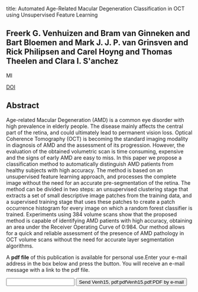 title: Automated Age-Related Macular Degeneration Classification in OCT using Unsupervised Feature Learning

## Freerk G. Venhuizen and Bram van Ginneken and Bart Bloemen and Mark J. J. P. van Grinsven and Rick Philipsen and Carel Hoyng and Thomas Theelen and Clara I. S'anchez
MI

<a href="https://doi.org/10.1117/12.2081521">DOI</a>

## Abstract
Age-related Macular Degeneration (AMD) is a common eye disorder with high prevalence in elderly people. The disease mainly affects the central part of the retina, and could ultimately lead to permanent vision loss. Optical Coherence Tomography (OCT) is becoming the standard imaging modality in diagnosis of AMD and the assessment of its progression. However, the evaluation of the obtained volumetric scan is time consuming, expensive and the signs of early AMD are easy to miss. In this paper we propose a classification method to automatically distinguish AMD patients from healthy subjects with high accuracy. The method is based on an unsupervised feature learning approach, and processes the complete image without the need for an accurate pre-segmentation of the retina. The method can be divided in two steps: an unsupervised clustering stage that extracts a set of small descriptive image patches from the training data, and a supervised training stage that uses these patches to create a patch occurrence histogram for every image on which a random forest classifier is trained. Experiments using 384 volume scans show that the proposed method is capable of identifying AMD patients with high accuracy, obtaining an area under the Receiver Operating Curve of 0:984. Our method allows for a quick and reliable assessment of the presence of AMD pathology in OCT volume scans without the need for accurate layer segmentation algorithms.

A <b>pdf file</b> of this publication is available for personal use.Enter your e-mail address in the box below and press the button. You will receive an e-mail message with a link to the pdf file.
<form action="sender.php">  <input type="text" name="email">  <input type="submit" value="Send Venh15, pdf:pdfVenh15.pdf:PDF by e-mail"></form>